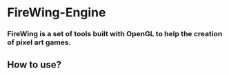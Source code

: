 # FireWing-Engine

### FireWing is a set of tools built with OpenGL to help the creation of pixel art games.

## How to use?
